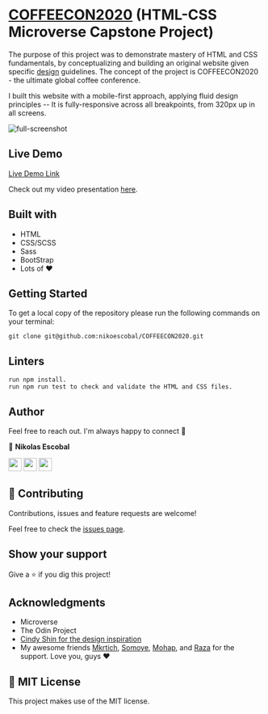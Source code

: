 # [COFFEECON2020](https://coffeecon2020.netlify.app/) (HTML-CSS Microverse Capstone Project)

The purpose of this project was to demonstrate mastery of HTML and CSS fundamentals, by conceptualizing and building an original website given specific [design](https://www.behance.net/gallery/29845175/CC-Global-Summit-2015) guidelines. The concept of the project is COFFEECON2020 - the ultimate global coffee conference.

I built this website with a mobile-first approach, applying fluid design principles -- It is fully-responsive across all breakpoints, from 320px up in all screens.

![full-screenshot](https://user-images.githubusercontent.com/62937819/94750101-ec1aa600-03b7-11eb-9c81-5b34798e1338.png)

## Live Demo

[Live Demo Link](https://coffeecon2020.netlify.app/)

Check out my video presentation [here](https://www.loom.com/share/279cc63ac57f439d891ee50b18b8f8b8). 

## Built with

- HTML 
- CSS/SCSS
- Sass
- BootStrap
- Lots of :heart: 

## Getting Started

To get a local copy of the repository please run the following commands on your terminal:

```
git clone git@github.com:nikoescobal/COFFEECON2020.git
```

## Linters

```
run npm install.
run npm run test to check and validate the HTML and CSS files.
```

## Author 

Feel free to reach out. I'm always happy to connect :slightly_smiling_face:

👤 **Nikolas Escobal**


[<code><img height="26" src="https://cdn.iconscout.com/icon/free/png-256/github-153-675523.png"></code>](https://github.com/nikoescobal)
[<code><img height="26" src="https://upload.wikimedia.org/wikipedia/sco/thumb/9/9f/Twitter_bird_logo_2012.svg/1200px-Twitter_bird_logo_2012.svg.png"></code>](https://twitter.com/nikoescobal)
[<code><img height="26" src="https://upload.wikimedia.org/wikipedia/commons/thumb/c/c9/Linkedin.svg/1200px-Linkedin.svg.png"></code>](https://www.linkedin.com/in/nikolas-escobal/)

## 🤝 Contributing

Contributions, issues and feature requests are welcome!

Feel free to check the [issues page](issues/).

## Show your support

Give a ⭐️ if you dig this project!

## Acknowledgments

- Microverse
- The Odin Project
- [Cindy Shin for the design inspiration](https://www.behance.net/adagio07)
- My awesome friends [Mkrtich](https://github.com/MkrtichSargsyan/), [Somoye](https://github.com/somoye123/), [Mohap](https://github.com/mohapakram), and [Raza](https://github.com/rahalrazika) for the support. Love you, guys :heart:


## 📝 MIT License

This project makes use of the MIT license.
